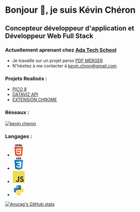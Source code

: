 # Bonjour 👋, je suis Kévin Chéron

## Concepteur développeur d'application et Développeur Web Full Stack

### Actuellement aprenant chez [Ada Tech School](https://adatechschool.fr/)

- Je travaille sur un projet perso [PDF MERGER](https://github.com/TheUtopy/PDF-Merger)
- N'hésitez à me contacter à [kevin.chron@gmail.com](mailto:kevin.chron@gmail.com)

### Projets Realisés :

- [PICO 8](https://github.com/TheUtopy/projet-collectif---pico8-alisavin)
- [DATAVIZ API](https://github.com/TheUtopy/projet-collectif---dataviz-api-quendreavin)
- [EXTENSION CHROME](https://github.com/TheUtopy/projet-collectif---extension-chrome-kevin-edward-marion)

### Réseaux :

<a href="https://www.linkedin.com/in/kevin-cheron/"><img align="center" src="https://raw.githubusercontent.com/rahuldkjain/github-profile-readme-generator/master/src/images/icons/Social/linked-in-alt.svg" alt="kevin cheron" height="30" width="40" style="max-width: 100%;"></a>

### Langages :

- <img src="https://raw.githubusercontent.com/devicons/devicon/master/icons/html5/html5-original-wordmark.svg" alt="html5" width="40" height="40" style="max-width: 100%;">
- <img src="https://raw.githubusercontent.com/devicons/devicon/master/icons/css3/css3-original-wordmark.svg" alt="css3" width="40" height="40" style="max-width: 100%;">
- <img src="https://raw.githubusercontent.com/devicons/devicon/master/icons/javascript/javascript-original.svg" alt="javascript" width="40" height="40" style="max-width: 100%;">
- <img src="https://raw.githubusercontent.com/devicons/devicon/master/icons/python/python-original.svg" alt="réagir" width="40" height="40" style="max-width: 100%;">

[![Anurag's GitHub stats](https://github-readme-stats.vercel.app/api?username=TheUtopy)](https://github.com/anuraghazra/github-readme-stats)
